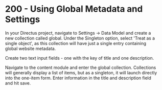 # 200 - Using Global Metadata and Settings

In your Directus project, navigate to Settings -> Data Model and create a new collection called global. Under the Singleton option, select 'Treat as a single object', as this collection will have just a single entry containing global website metadata.

Create two text input fields - one with the key of title and one description.

Navigate to the content module and enter the global collection. Collections will generally display a list of items, but as a singleton, it will launch directly into the one-item form. Enter information in the title and description field and hit save.